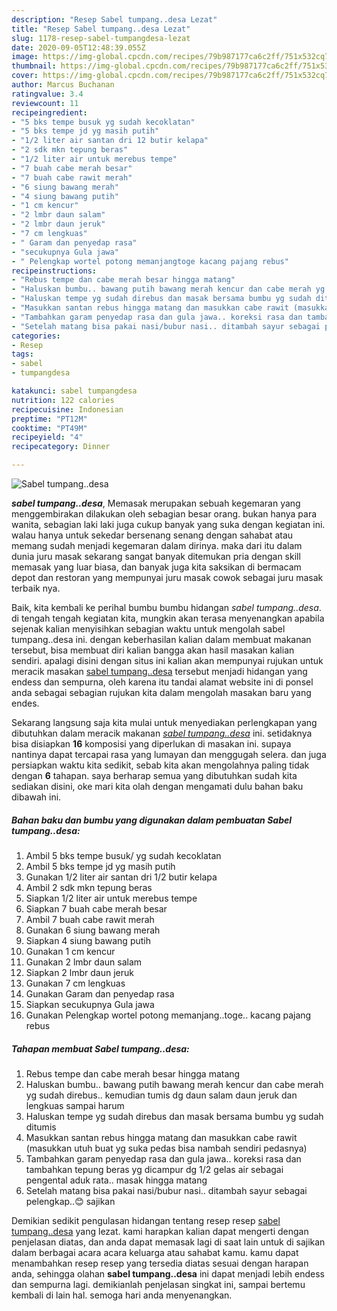 ```yaml
---
description: "Resep Sabel tumpang..desa Lezat"
title: "Resep Sabel tumpang..desa Lezat"
slug: 1178-resep-sabel-tumpangdesa-lezat
date: 2020-09-05T12:48:39.055Z
image: https://img-global.cpcdn.com/recipes/79b987177ca6c2ff/751x532cq70/sabel-tumpangdesa-foto-resep-utama.jpg
thumbnail: https://img-global.cpcdn.com/recipes/79b987177ca6c2ff/751x532cq70/sabel-tumpangdesa-foto-resep-utama.jpg
cover: https://img-global.cpcdn.com/recipes/79b987177ca6c2ff/751x532cq70/sabel-tumpangdesa-foto-resep-utama.jpg
author: Marcus Buchanan
ratingvalue: 3.4
reviewcount: 11
recipeingredient:
- "5 bks tempe busuk yg sudah kecoklatan"
- "5 bks tempe jd yg masih putih"
- "1/2 liter air santan dri 12 butir kelapa"
- "2 sdk mkn tepung beras"
- "1/2 liter air untuk merebus tempe"
- "7 buah cabe merah besar"
- "7 buah cabe rawit merah"
- "6 siung bawang merah"
- "4 siung bawang putih"
- "1 cm kencur"
- "2 lmbr daun salam"
- "2 lmbr daun jeruk"
- "7 cm lengkuas"
- " Garam dan penyedap rasa"
- "secukupnya Gula jawa"
- " Pelengkap wortel potong memanjangtoge kacang pajang rebus"
recipeinstructions:
- "Rebus tempe dan cabe merah besar hingga matang"
- "Haluskan bumbu.. bawang putih bawang merah kencur dan cabe merah yg sudah direbus.. kemudian tumis dg daun salam daun jeruk dan lengkuas sampai harum"
- "Haluskan tempe yg sudah direbus dan masak bersama bumbu yg sudah ditumis"
- "Masukkan santan rebus hingga matang dan masukkan cabe rawit (masukkan utuh buat yg suka pedas bisa nambah sendiri pedasnya)"
- "Tambahkan garam penyedap rasa dan gula jawa.. koreksi rasa dan tambahkan tepung beras yg dicampur dg 1/2 gelas air sebagai pengental aduk rata.. masak hingga matang"
- "Setelah matang bisa pakai nasi/bubur nasi.. ditambah sayur sebagai pelengkap..😊 sajikan"
categories:
- Resep
tags:
- sabel
- tumpangdesa

katakunci: sabel tumpangdesa 
nutrition: 122 calories
recipecuisine: Indonesian
preptime: "PT12M"
cooktime: "PT49M"
recipeyield: "4"
recipecategory: Dinner

---
```



![Sabel tumpang..desa](https://img-global.cpcdn.com/recipes/79b987177ca6c2ff/751x532cq70/sabel-tumpangdesa-foto-resep-utama.jpg)

<b><i>sabel tumpang..desa</i></b>, Memasak merupakan sebuah kegemaran yang menggembirakan dilakukan oleh sebagian besar orang. bukan hanya para wanita, sebagian laki laki juga cukup banyak yang suka dengan kegiatan ini. walau hanya untuk sekedar bersenang senang dengan sahabat atau memang sudah menjadi kegemaran dalam dirinya. maka dari itu dalam dunia juru masak sekarang sangat banyak ditemukan pria dengan skill memasak yang luar biasa, dan banyak juga kita saksikan di bermacam depot dan restoran yang mempunyai juru masak cowok sebagai juru masak terbaik nya.

Baik, kita kembali ke perihal bumbu bumbu hidangan <i>sabel tumpang..desa</i>. di tengah tengah kegiatan kita, mungkin akan terasa menyenangkan apabila sejenak kalian menyisihkan sebagian waktu untuk mengolah sabel tumpang..desa ini. dengan keberhasilan kalian dalam membuat makanan tersebut, bisa membuat diri kalian bangga akan hasil masakan kalian sendiri. apalagi disini dengan situs ini kalian akan mempunyai rujukan untuk meracik masakan <u>sabel tumpang..desa</u> tersebut menjadi hidangan yang endess dan sempurna, oleh karena itu tandai alamat website ini di ponsel anda sebagai sebagian rujukan kita dalam mengolah masakan baru yang endes.




Sekarang langsung saja kita mulai untuk menyediakan perlengkapan yang dibutuhkan dalam meracik makanan <u><i>sabel tumpang..desa</i></u> ini. setidaknya bisa disiapkan <b>16</b> komposisi yang diperlukan di masakan ini. supaya nantinya dapat tercapai rasa yang lumayan dan menggugah selera. dan juga persiapkan waktu kita sedikit, sebab kita akan mengolahnya paling tidak dengan <b>6</b> tahapan. saya berharap semua yang dibutuhkan sudah kita sediakan disini, oke mari kita olah dengan mengamati dulu bahan baku dibawah ini.

<!--inarticleads1-->

##### Bahan baku dan bumbu yang digunakan dalam pembuatan Sabel tumpang..desa:

1. Ambil 5 bks tempe busuk/ yg sudah kecoklatan
1. Ambil 5 bks tempe jd yg masih putih
1. Gunakan 1/2 liter air santan dri 1/2 butir kelapa
1. Ambil 2 sdk mkn tepung beras
1. Siapkan 1/2 liter air untuk merebus tempe
1. Siapkan 7 buah cabe merah besar
1. Ambil 7 buah cabe rawit merah
1. Gunakan 6 siung bawang merah
1. Siapkan 4 siung bawang putih
1. Gunakan 1 cm kencur
1. Gunakan 2 lmbr daun salam
1. Siapkan 2 lmbr daun jeruk
1. Gunakan 7 cm lengkuas
1. Gunakan  Garam dan penyedap rasa
1. Siapkan secukupnya Gula jawa
1. Gunakan  Pelengkap wortel potong memanjang..toge.. kacang pajang rebus




<!--inarticleads2-->

##### Tahapan membuat Sabel tumpang..desa:

1. Rebus tempe dan cabe merah besar hingga matang
1. Haluskan bumbu.. bawang putih bawang merah kencur dan cabe merah yg sudah direbus.. kemudian tumis dg daun salam daun jeruk dan lengkuas sampai harum
1. Haluskan tempe yg sudah direbus dan masak bersama bumbu yg sudah ditumis
1. Masukkan santan rebus hingga matang dan masukkan cabe rawit (masukkan utuh buat yg suka pedas bisa nambah sendiri pedasnya)
1. Tambahkan garam penyedap rasa dan gula jawa.. koreksi rasa dan tambahkan tepung beras yg dicampur dg 1/2 gelas air sebagai pengental aduk rata.. masak hingga matang
1. Setelah matang bisa pakai nasi/bubur nasi.. ditambah sayur sebagai pelengkap..😊 sajikan




Demikian sedikit pengulasan hidangan tentang resep resep <u>sabel tumpang..desa</u> yang lezat. kami harapkan kalian dapat mengerti dengan penjelasan diatas, dan anda dapat memasak lagi di saat lain untuk di sajikan dalam berbagai acara acara keluarga atau sahabat kamu. kamu dapat menambahkan resep resep yang tersedia diatas sesuai dengan harapan anda, sehingga olahan <b>sabel tumpang..desa</b> ini dapat menjadi lebih endess dan sempurna lagi. demikianlah penjelasan singkat ini, sampai bertemu kembali di lain hal. semoga hari anda menyenangkan.
